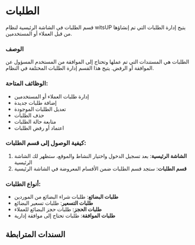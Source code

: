 # الطلبات
قسم الطلبات في الشاشة الرئيسية لنظام witsUP يتيح إدارة الطلبات التي تم إنشاؤها من قبل العملاء أو المستخدمين.

### الوصف
الطلبات هي المستندات التي تم عملها وتحتاج إلى الموافقة من المستخدم المسؤول عن الموافقة أو الرفض. يتيح هذا القسم إدارة الطلبات المختلفة في النظام.

### الوظائف المتاحة:
- إدارة طلبات العملاء أو المستخدمين
- إضافة طلبات جديدة
- تعديل الطلبات الموجودة
- حذف الطلبات
- متابعة حالة الطلبات
- اعتماد أو رفض الطلبات

### كيفية الوصول إلى قسم الطلبات:
1. **الشاشة الرئيسية**: بعد تسجيل الدخول واختيار النشاط والموقع، ستظهر لك الشاشة الرئيسية
2. **قسم الطلبات**: ستجد قسم الطلبات ضمن الأقسام المعروضة في الشاشة الرئيسية

### أنواع الطلبات:
- **طلبات البضائع**: طلبات شراء البضائع من الموردين
- **طلبات التسعير**: طلبات تسعير البضائع
- **طلبات الحجز**: طلبات حجز البضائع للعملاء
- **طلبات الموافقة**: طلبات تحتاج إلى موافقة إدارية

## السندات المترابطة
